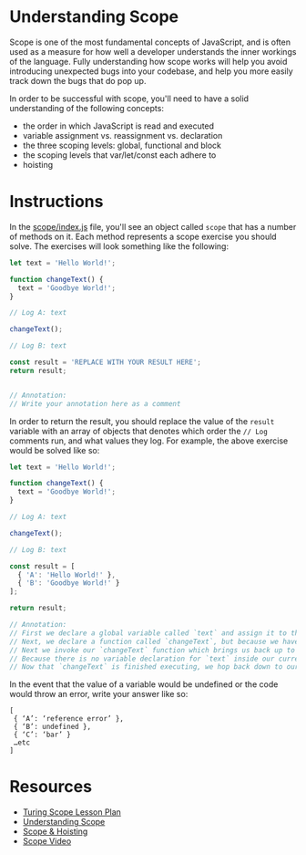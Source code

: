 # Understanding Scope

Scope is one of the most fundamental concepts of JavaScript, and is often used as a measure for how well a developer understands the inner workings of the language. Fully understanding how scope works will help you avoid introducing unexpected bugs into your codebase, and help you more easily track down the bugs that do pop up.

In order to be successful with scope, you'll need to have a solid understanding of the following concepts:

* the order in which JavaScript is read and executed
* variable assignment vs. reassignment vs. declaration
* the three scoping levels: global, functional and block
* the scoping levels that var/let/const each adhere to
* hoisting


# Instructions

In the [scope/index.js](https://github.com/turingschool-examples/jsFun/scope/index.js) file, you'll see an object called `scope` that has a number of methods on it. Each method represents a scope exercise you should solve. The exercises will look something like the following:

```js
let text = 'Hello World!';

function changeText() {
  text = 'Goodbye World!';
}

// Log A: text

changeText();

// Log B: text

const result = 'REPLACE WITH YOUR RESULT HERE';
return result;


// Annotation:
// Write your annotation here as a comment

```

In order to return the result, you should replace the value of the `result` variable with an array of objects that denotes which order the `// Log` comments run, and what values they log. For example, the above exercise would be solved like so:

```js
let text = 'Hello World!';

function changeText() {
  text = 'Goodbye World!';
}

// Log A: text

changeText();

// Log B: text

const result = [
  { 'A': 'Hello World!' },
  { 'B': 'Goodbye World!' }
];

return result;

// Annotation:
// First we declare a global variable called `text` and assign it to the string of 'Hello World!'
// Next, we declare a function called `changeText`, but because we haven't invoked it yet, we skip down to the first `console.log()` of 'A' which will log 'Hello World!'
// Next we invoke our `changeText` function which brings us back up to line 3. Within this function we re-assign the value of `text` to 'Goodbye World!'
// Because there is no variable declaration for `text` inside our current functional scope, the reassignment will look up the scope chain, into the global scope, and reassign the value of the `text` variable we declared on line 1.
// Now that `changeText` is finished executing, we hop back down to our last `console.log()` of 'B' which now logs 'Goodbye World!'
``` 

In the event that the value of a variable would be undefined or the code would throw an error, write your answer like so:

```
[
 { ‘A’: ‘reference error’ },
 { ‘B’: undefined },
 { ‘C’: ‘bar’ }
 …etc
]
```




# Resources

* [Turing Scope Lesson Plan](http://frontend.turing.io/lessons/module-2/scope-and-closures.html)
* [Understanding Scope](https://scotch.io/tutorials/understanding-scope-in-javascript)
* [Scope & Hoisting](https://hackernoon.com/understanding-javascript-scope-1d4a74adcdf5)
* [Scope Video](https://www.youtube.com/watch?v=SBjf9-WpLac)